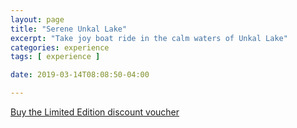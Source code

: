 ```yaml
---
layout: page
title: "Serene Unkal Lake"
excerpt: "Take joy boat ride in the calm waters of Unkal Lake"
categories: experience
tags: [ experience ]

date: 2019-03-14T08:08:50-04:00

---
```



[Buy the Limited Edition discount voucher](https://ti.to/the-hd-tour/hd-limited-edition-march)
